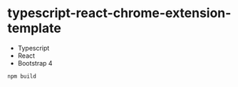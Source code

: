 # typescript-react-chrome-extension-template
 - Typescript
 - React
 - Bootstrap 4


```shell script
npm build
```